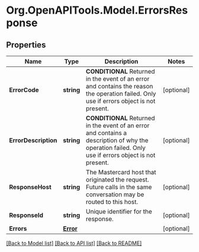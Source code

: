 # Org.OpenAPITools.Model.ErrorsResponse

## Properties

Name | Type | Description | Notes
------------ | ------------- | ------------- | -------------
**ErrorCode** | **string** | **CONDITIONAL** Returned in the event of an error and contains the reason the operation failed. Only use if errors object is not present.  | [optional] 
**ErrorDescription** | **string** | **CONDITIONAL** Returned in the event of an error and contains a description of why the operation failed. Only use if errors object is not present.  | [optional] 
**ResponseHost** | **string** | The Mastercard host that originated the request. Future calls in the same conversation may be routed to this host.  | [optional] 
**ResponseId** | **string** | Unique identifier for the response.  | [optional] 
**Errors** | [**Error**](Error.md) |  | [optional] 

[[Back to Model list]](../README.md#documentation-for-models) [[Back to API list]](../README.md#documentation-for-api-endpoints) [[Back to README]](../README.md)

